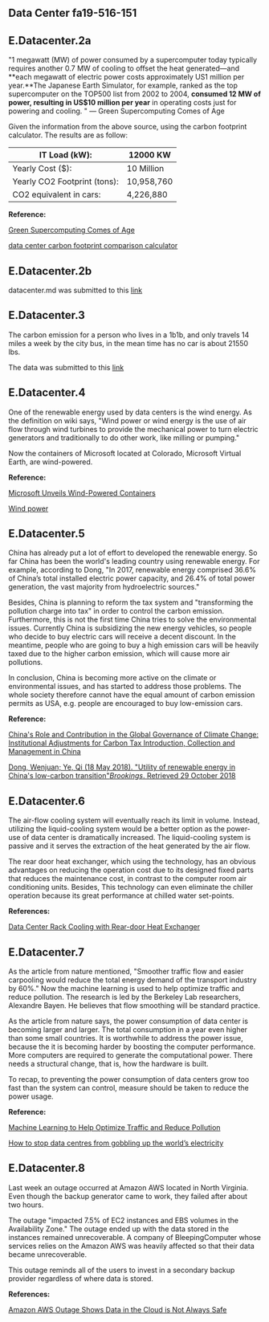 ## Data Center fa19-516-151

## E.Datacenter.2a

"1 megawatt (MW) of power consumed by a supercomputer today typically requires another 0.7 MW of cooling to offset the heat generated—and **each megawatt of electric power costs approximately US1 million per year.**The Japanese Earth Simulator, for example, ranked as the top supercomputer on the TOP500 list from 2002 to 2004, **consumed 12 MW of power, resulting in US$10 million per year** in operating costs just for powering and cooling. "  — Green Supercomputing Comes of Age

Given the information from the above source,  using the carbon footprint calculator. The results are as follow:

| IT Load (kW):                | 12000 KW   |
| ---------------------------- | ---------- |
| Yearly Cost ($):             | 10 Million |
| Yearly CO2 Footprint (tons): | 10,958,760 |
| CO2 equivalent in cars:      | 4,226,880  |

**Reference:**

[Green Supercomputing Comes of Age](http://seec.cs.vt.edu/pubs/papers/feng-itpro-green.pdf)

[data center carbon footprint comparison calculator](https://www.schneider-electric.com/en/work/solutions/system/s1/data-center-and-network-systems/trade-off-tools/data-center-carbon-footprint-comparison-calculator/)

## E.Datacenter.2b

datacenter.md was submitted to this [link](https://github.com/cloudmesh-community/fa19-516-151)

## E.Datacenter.3
The carbon emission for a person who lives in a  1b1b, and only travels 14 miles a week by the city bus, in the mean time has no car is about 21550 lbs. 

The data was submitted to this [link](http://www.google.com)

## E.Datacenter.4
One of the renewable energy used by data centers is the wind energy. As the definition on wiki says, "Wind power or wind energy is the use of air flow through wind turbines to provide the mechanical power to turn electric generators and traditionally to do other work, like milling or pumping."  

Now the containers of Microsoft located at Colorado, Microsoft Virtual Earth, are wind-powered.  

**Reference:**

[Microsoft Unveils Wind-Powered Containers](https://www.datacenterknowledge.com/archives/2008/04/18/microsoft-unveils-wind-powered-containers)

[Wind power](https://en.wikipedia.org/wiki/Wind_power)

## E.Datacenter.5

China has already put a lot of effort to developed the renewable energy. So far China has been the world's leading country using renewable energy. For example, according to Dong, "In 2017, renewable energy comprised 36.6% of China’s total installed electric power capacity, and 26.4% of total power generation, the vast majority from hydroelectric sources." 

Besides, China is planning  to reform the tax system and "transforming the pollution charge into tax" in order to control the carbon emission. Furthermore, this is not the first time China tries to solve the environmental issues. Currently China is subsidizing the new energy vehicles, so people who decide to buy electric cars will receive a decent discount. In the meantime, people who are going to buy a high emission cars will be heavily taxed due to the higher carbon emission, which will cause more air pollutions. 

In conclusion, China is becoming more active on the climate or environmental issues, and has started to address those problems. The whole society therefore cannot have the equal amount of carbon emission permits as USA, e.g. people are encouraged to buy low-emission cars. 

**Reference:**

[China's Role and Contribution in the Global Governance of Climate Change: Institutional Adjustments for Carbon Tax Introduction, Collection and Management in China](https://papers.ssrn.com/sol3/papers.cfm?abstract_id=2695612) 

[Dong, Wenjuan; Ye, Qi (18 May 2018). "Utility of renewable energy in China's low-carbon transition"*Brookings*. Retrieved 29 October 2018 ](https://www.brookings.edu/2018/05/18/utility-of-renewable-energy-in-chinas-low-carbon-transition)

## E.Datacenter.6

The air-flow cooling system will eventually reach its limit in volume. Instead, utilizing the liquid-cooling system would be a better option as the power-use of data center is dramatically increased.  The liquid-cooling system is passive and it serves the extraction of the heat generated by the air flow. 

The rear door heat exchanger, which using the technology, has an obvious advantages on reducing the operation cost due to its designed  fixed parts that reduces the maintenance cost, in contrast to the computer room air conditioning units. Besides, This technology can even eliminate the chiller operation because its great performance at chilled water set-points.

**References:**

[Data Center Rack Cooling with Rear-door Heat Exchanger ](https://datacenters.lbl.gov/sites/all/files/rdhx-doe-femp.pdf)

## E.Datacenter.7

As the article from nature mentioned,  "Smoother traffic flow and easier carpooling would reduce the total energy demand of the transport industry by 60%." Now the machine learning is used to help optimize traffic and reduce pollution. The research is led by the Berkeley Lab researchers, Alexandre Bayen. He believes that flow smoothing will be standard practice.

As the article from nature says, the power consumption of data center is becoming larger and larger. The total consumption in a year even higher than some small countries. It is worthwhile to address the power issue, because the it is becoming harder by boosting the computer performance. More computers are required to generate the computational power. There needs a structural change, that is, how the hardware is built. 

To recap, to preventing the power consumption of data centers grow too fast than the system can control, measure should be taken to reduce the power usage.

**Reference:**

[Machine Learning to Help Optimize Traffic and Reduce Pollution](https://newscenter.lbl.gov/2018/10/28/machine-learning-to-help-optimize-traffic-and-reduce-pollution/)

[How to stop data centres from gobbling up the world’s electricity](https://www.nature.com/articles/d41586-018-06610-y)

## E.Datacenter.8

Last week an outage occurred at Amazon AWS located in North Virginia. Even though the backup generator came to work, they failed  after about two hours. 

The outage "impacted 7.5% of EC2 instances and EBS volumes in the Availability Zone." The outage ended up with the data stored  in the instances remained unrecoverable. A company of BleepingComputer whose services relies on the Amazon AWS was heavily affected so that their data became unrecoverable. 

This outage reminds all of the users  to invest in a secondary backup provider regardless of where data is stored.

**References:**

[Amazon AWS Outage Shows Data in the Cloud is Not Always Safe]()